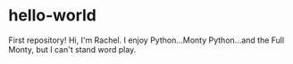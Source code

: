 # hello-world
First repository!
Hi, I'm Rachel. I enjoy Python...Monty Python...and the Full Monty, but I can't stand word play. 
